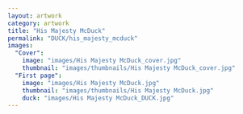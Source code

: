 ```yaml
---
layout: artwork
category: artwork
title: "His Majesty McDuck"
permalink: "DUCK/his_majesty_mcduck"
images:
  "Cover":
    image: "images/His Majesty McDuck_cover.jpg"
    thumbnail: "images/thumbnails/His Majesty McDuck_cover.jpg"
  "First page":
    image: "images/His Majesty McDuck.jpg"
    thumbnail: "images/thumbnails/His Majesty McDuck.jpg"
    duck: "images/His Majesty McDuck_DUCK.jpg"
---
```

